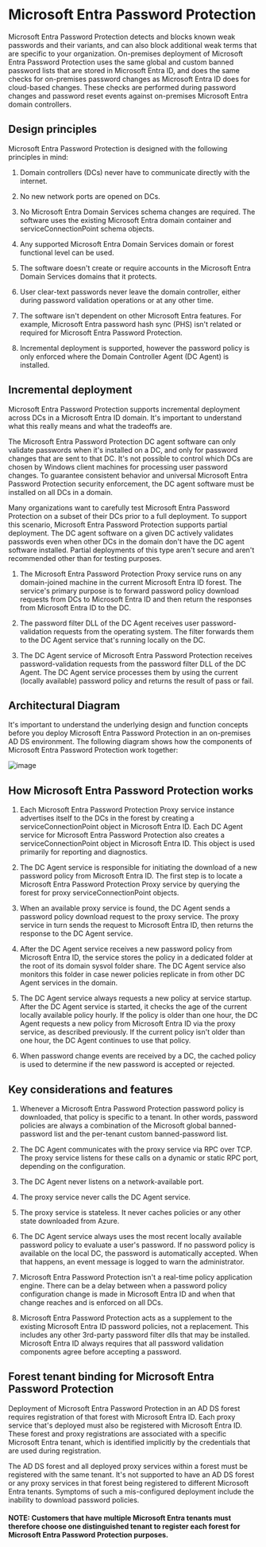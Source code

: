 # Microsoft Entra Password Protection

Microsoft Entra Password Protection detects and blocks known weak passwords and their variants, and can also block additional weak terms that are specific to your organization. On-premises deployment of Microsoft Entra Password Protection uses the same global and custom banned password lists that are stored in Microsoft Entra ID, and does the same checks for on-premises password changes as Microsoft Entra ID does for cloud-based changes. These checks are performed during password changes and password reset events against on-premises Microsoft Entra domain controllers.

## Design principles

Microsoft Entra Password Protection is designed with the following principles in mind:

1) Domain controllers (DCs) never have to communicate directly with the internet.

2) No new network ports are opened on DCs.

3) No Microsoft Entra Domain Services schema changes are required. The software uses the existing Microsoft Entra domain container and serviceConnectionPoint schema objects.

4) Any supported Microsoft Entra Domain Services domain or forest functional level can be used.

5) The software doesn't create or require accounts in the Microsoft Entra Domain Services domains that it protects.

6) User clear-text passwords never leave the domain controller, either during password validation operations or at any other time.

7) The software isn't dependent on other Microsoft Entra features. For example, Microsoft Entra password hash sync (PHS) isn't related or required for Microsoft Entra Password Protection.

8) Incremental deployment is supported, however the password policy is only enforced where the Domain Controller Agent (DC Agent) is installed.

## Incremental deployment

Microsoft Entra Password Protection supports incremental deployment across DCs in a Microsoft Entra ID domain. It's important to understand what this really means and what the tradeoffs are.

The Microsoft Entra Password Protection DC agent software can only validate passwords when it's installed on a DC, and only for password changes that are sent to that DC. It's not possible to control which DCs are chosen by Windows client machines for processing user password changes. To guarantee consistent behavior and universal Microsoft Entra Password Protection security enforcement, the DC agent software must be installed on all DCs in a domain.

Many organizations want to carefully test Microsoft Entra Password Protection on a subset of their DCs prior to a full deployment. To support this scenario, Microsoft Entra Password Protection supports partial deployment. The DC agent software on a given DC actively validates passwords even when other DCs in the domain don't have the DC agent software installed. Partial deployments of this type aren't secure and aren't recommended other than for testing purposes.

1) The Microsoft Entra Password Protection Proxy service runs on any domain-joined machine in the current Microsoft Entra ID forest. The service's primary purpose is to forward password policy download requests from DCs to Microsoft Entra ID and then return the responses from Microsoft Entra ID to the DC.

2) The password filter DLL of the DC Agent receives user password-validation requests from the operating system. The filter forwards them to the DC Agent service that's running locally on the DC.

3) The DC Agent service of Microsoft Entra Password Protection receives password-validation requests from the password filter DLL of the DC Agent. The DC Agent service processes them by using the current (locally available) password policy and returns the result of pass or fail.

## Architectural Diagram

It's important to understand the underlying design and function concepts before you deploy Microsoft Entra Password Protection in an on-premises AD DS environment. The following diagram shows how the components of Microsoft Entra Password Protection work together:

![image](https://github.com/user-attachments/assets/e75fa460-d076-4caa-8fe2-d99dda8aa56c)

## How Microsoft Entra Password Protection works

1) Each Microsoft Entra Password Protection Proxy service instance advertises itself to the DCs in the forest by creating a serviceConnectionPoint object in Microsoft Entra ID. Each DC Agent service for Microsoft Entra Password Protection also creates a serviceConnectionPoint object in Microsoft Entra ID. This object is used primarily for reporting and diagnostics.

2) The DC Agent service is responsible for initiating the download of a new password policy from Microsoft Entra ID. The first step is to locate a Microsoft Entra Password Protection Proxy service by querying the forest for proxy serviceConnectionPoint objects.

3) When an available proxy service is found, the DC Agent sends a password policy download request to the proxy service. The proxy service in turn sends the request to Microsoft Entra ID, then returns the response to the DC Agent service.

4) After the DC Agent service receives a new password policy from Microsoft Entra ID, the service stores the policy in a dedicated folder at the root of its domain sysvol folder share. The DC Agent service also monitors this folder in case newer policies replicate in from other DC Agent services in the domain.

5) The DC Agent service always requests a new policy at service startup. After the DC Agent service is started, it checks the age of the current locally available policy hourly. If the policy is older than one hour, the DC Agent requests a new policy from Microsoft Entra ID via the proxy service, as described previously. If the current policy isn't older than one hour, the DC Agent continues to use that policy.

6) When password change events are received by a DC, the cached policy is used to determine if the new password is accepted or rejected.

## Key considerations and features

1) Whenever a Microsoft Entra Password Protection password policy is downloaded, that policy is specific to a tenant. In other words, password policies are always a combination of the Microsoft global banned-password list and the per-tenant custom banned-password list.

2) The DC Agent communicates with the proxy service via RPC over TCP. The proxy service listens for these calls on a dynamic or static RPC port, depending on the configuration.

3) The DC Agent never listens on a network-available port.

4) The proxy service never calls the DC Agent service.

5) The proxy service is stateless. It never caches policies or any other state downloaded from Azure.

6) The DC Agent service always uses the most recent locally available password policy to evaluate a user's password. If no password policy is available on the local DC, the password is automatically accepted. When that happens, an event message is logged to warn the administrator.

7) Microsoft Entra Password Protection isn't a real-time policy application engine. There can be a delay between when a password policy configuration change is made in Microsoft Entra ID and when that change reaches and is enforced on all DCs.

8) Microsoft Entra Password Protection acts as a supplement to the existing Microsoft Entra ID password policies, not a replacement. This includes any other 3rd-party password filter dlls that may be installed. Microsoft Entra ID always requires that all password validation components agree before accepting a password.

## Forest tenant binding for Microsoft Entra Password Protection

Deployment of Microsoft Entra Password Protection in an AD DS forest requires registration of that forest with Microsoft Entra ID. Each proxy service that's deployed must also be registered with Microsoft Entra ID. These forest and proxy registrations are associated with a specific Microsoft Entra tenant, which is identified implicitly by the credentials that are used during registration.

The AD DS forest and all deployed proxy services within a forest must be registered with the same tenant. It's not supported to have an AD DS forest or any proxy services in that forest being registered to different Microsoft Entra tenants. Symptoms of such a mis-configured deployment include the inability to download password policies.

#### NOTE: Customers that have multiple Microsoft Entra tenants must therefore choose one distinguished tenant to register each forest for Microsoft Entra Password Protection purposes.

